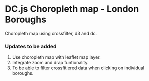 # DC.js Choropleth map - London Boroughs

Choropleth map using crossfilter, d3 and dc.

### Updates to be added

1. Use choropleth map with leaflet map layer.
2. Integrate zoom and drap funtionality.
3. To be able to filter crossfitlered data when clicking on individual boroughs.

